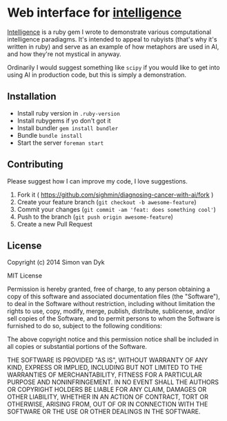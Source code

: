 # Web interface for [intelligence](https://github.com/sighmin/diagnosing-cancer-with-ai)

[Intelligence](https://github.com/sighmin/diagnosing-cancer-with-ai) is a ruby gem
I wrote to demonstrate various computational intelligence paradiagms. It's intended to
appeal to rubyists (that's why it's written in ruby) and serve as an example of
how metaphors are used in AI, and how they're not mystical in anyway.

Ordinarily I would suggest something like `scipy` if you would like to get into
using AI in production code, but this is simply a demonstration.

## Installation

* Install ruby version in `.ruby-version`
* Install rubygems if yo don't got it
* Install bundler `gem install bundler`
* Bundle `bundle install`
* Start the server `foreman start`

## Contributing

Please suggest how I can improve my code, I love suggestions.

1. Fork it ( https://github.com/sighmin/diagnosing-cancer-with-ai/fork )
2. Create your feature branch (`git checkout -b awesome-feature`)
3. Commit your changes (`git commit -am 'feat: does something cool'`)
4. Push to the branch (`git push origin awesome-feature`)
5. Create a new Pull Request

## License

Copyright (c) 2014 Simon van Dyk

MIT License

Permission is hereby granted, free of charge, to any person obtaining
a copy of this software and associated documentation files (the
"Software"), to deal in the Software without restriction, including
without limitation the rights to use, copy, modify, merge, publish,
distribute, sublicense, and/or sell copies of the Software, and to
permit persons to whom the Software is furnished to do so, subject to
the following conditions:

The above copyright notice and this permission notice shall be
included in all copies or substantial portions of the Software.

THE SOFTWARE IS PROVIDED "AS IS", WITHOUT WARRANTY OF ANY KIND,
EXPRESS OR IMPLIED, INCLUDING BUT NOT LIMITED TO THE WARRANTIES OF
MERCHANTABILITY, FITNESS FOR A PARTICULAR PURPOSE AND
NONINFRINGEMENT. IN NO EVENT SHALL THE AUTHORS OR COPYRIGHT HOLDERS BE
LIABLE FOR ANY CLAIM, DAMAGES OR OTHER LIABILITY, WHETHER IN AN ACTION
OF CONTRACT, TORT OR OTHERWISE, ARISING FROM, OUT OF OR IN CONNECTION
WITH THE SOFTWARE OR THE USE OR OTHER DEALINGS IN THE SOFTWARE.
	
	
